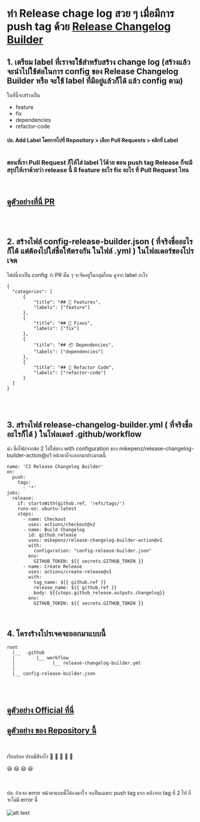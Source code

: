 # ทำ Release chage log สวย ๆ เมื่อมีการ push tag ด้วย [Release Changelog Builder](https://github.com/marketplace/actions/release-changelog-builder) 


## 1. เตรียม label ที่เราจะใช้สำหรับสร้าง change log (สร้างแล้วจะนำไปใช้ต่อในการ config ของ Release Changelog Builder หรือ จะใช้ label ที่มีอยู่แล้วก็ได้ แล้ว config ตาม) 
ในที่นี้จะสร้างเป็น    
- feature
- fix 
- dependencies
- refactor-code
#### ปล. Add Label โดยการไปที่ Repository  > เลือก Pull Requests  > คลิกที่ Label <br /><br />


### ตอนที่เรา Pull Request ก็ให้ใส่ label ไว้ด้วย ตอน push tag Release ก็จะมีสรุปให้เราด้วยว่า release นี้ มี feature อะไร fix อะไร  ที่ Pull Request ไหน 
<br />

## [ดูตัวอย่างที่นี่ PR](https://github.com/saman-waruka/release-changelog--builder/pull/18)
<br /><br />

## 2. สร้างไฟล์ config-release-builder.json ( ที่จริงชื่ออะไรก็ได้  แต่ต้องไปใส่ชื่อให้ตรงกัน ในไฟล์ .yml ) ในโฟลเดอร์ของโปรเจค 
ไฟล์นี้จะเป็น config ว่า PR นั้น ๆ จะจัดอยู่ในกลุ่มไหน ดูจาก label อะไร
```
{
  "categories": [
      {
          "title": "## 🚀 Features",
          "labels": ["feature"]
      },
      {
          "title": "## 🐛 Fixes",
          "labels": ["fix"]
      },
      {
          "title": "## 📦 Dependencies",
          "labels": ["dependencies"]
      },
      {
          "title": "## 🔄 Refactor Code",
          "labels": ["refactor-code"]
      }
  ]
}
```
<br /><br />

## 3. สร้างไฟล์ release-changelog-builder.yml ( ที่จริงชื่ออะไรก็ได้ ) ในโฟลเดอร์  .github/workflow

นำ ชื่อไฟล์จากข้อ 2  ไปใส่ตรง  with configuration ของ  mikepenz/release-changelog-builder-action@v1
หน้าตาก็จะออกมาประมาณนี้
```
name: 'CI Release Changelog Builder'
on:
  push:
    tags:
      - '*'
jobs:
  release:
    if: startsWith(github.ref, 'refs/tags/')
    runs-on: ubuntu-latest
    steps:
      - name: Checkout
        uses: actions/checkout@v2
      - name: Build Changelog
        id: github_release
        uses: mikepenz/release-changelog-builder-action@v1
        with:
          configuration: "config-release-builder.json"
        env:
          GITHUB_TOKEN: ${{ secrets.GITHUB_TOKEN }}
      - name: Create Release
        uses: actions/create-release@v1
        with:
          tag_name: ${{ github.ref }}
          release_name: ${{ github.ref }}
          body: ${{steps.github_release.outputs.changelog}}
        env:
          GITHUB_TOKEN: ${{ secrets.GITHUB_TOKEN }}
```
<br/>

## 4. โครงร้างโปรเจคจะออกมาแบบนี้
```
root
  |__  .github
  |        |__ workflow
  |              |__ release-changelog-builder.yml
  |
  |__ config-release-builder.json
```

<br /><br />
## [ดูตัวอย่าง Official ที่นี่](https://github.com/mikepenz/release-changelog-builder-action/releases)
## [ดูตัวอย่าง ของ Repository นี้](https://github.com/saman-waruka/release-changelog--builder/releases)
<br />

เรียบร้อย ปรบมืสิรอไร  👏 👏 👏 👏 👏

 😃 😃 😃 😃

<br /><br />
ปล. ถ้าเจอ error หน้าตาแบบนี้ไ่ต้องตกใจ จะเป็นเฉพาะ push tag แรก 
หลังจาก tag ที่ 2 ไป ก็จะไม่มี error นี้ 
<br /><br />
![alt text](https://res.cloudinary.com/dxqn5gftg/image/upload/v1617276036/Screen_Shot_2564-04-01_at_18.17.48_svelo8.png)